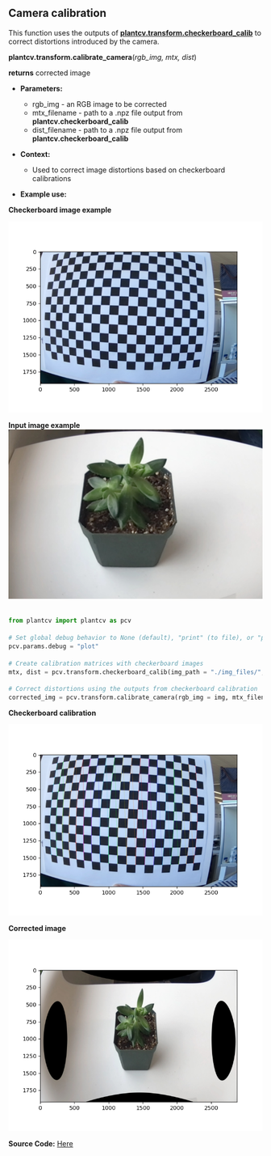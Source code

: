 ## Camera calibration

This function uses the outputs of [**plantcv.transform.checkerboard_calib**](transform_checkerboard_calibration.md) to correct distortions introduced by the camera.

**plantcv.transform.calibrate_camera**(*rgb_img, mtx, dist*)

**returns** corrected image

- **Parameters:**
    - rgb_img - an RGB image to be corrected
    - mtx_filename - path to a .npz file output from **plantcv.checkerboard_calib**
    - dist_filename - path to a .npz file output from **plantcv.checkerboard_calib**

- **Context:**
    - Used to correct image distortions based on checkerboard calibrations

- **Example use:**

**Checkerboard image example**

![Screenshot](img/documentation_images/transform_camera_calibration/checkerboard_example.png)

**Input image example**
![Screenshot](img/documentation_images/transform_camera_calibration/example_fisheye_plant.jpg)

```python

from plantcv import plantcv as pcv

# Set global debug behavior to None (default), "print" (to file), or "plot" (Jupyter Notebooks or X11)
pcv.params.debug = "plot"

# Create calibration matrices with checkerboard images
mtx, dist = pcv.transform.checkerboard_calib(img_path = "./img_files/", col_corners = 13, row_corners = 19, out_dir = "./output/")

# Correct distortions using the outputs from checkerboard calibration
corrected_img = pcv.transform.calibrate_camera(rgb_img = img, mtx_filename = "./output/mtx.npz", dist_filename = "./output/dist.npz")

```

**Checkerboard calibration**

![Screenshot](img/documentation_images/transform_camera_calibration/corners_registered_checkerboard.png)

**Corrected image**

![Screenshot](img/documentation_images/transform_camera_calibration/camera_calib_corrected.png)

**Source Code:** [Here](https://github.com/danforthcenter/plantcv/blob/main/plantcv/plantcv/transform/checkerboard_calib.py)
